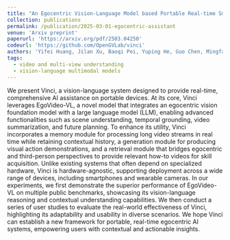 ```yaml
---
title: "An Egocentric Vision-Language Model based Portable Real-time Smart Assistant"
collection: publications
permalink: /publication/2025-03-01-egocentric-assistant
venue: 'Arxiv preprint'
paperurl: 'https://arxiv.org/pdf/2503.04250'
codeurl: 'https://github.com/OpenGVLab/vinci'
authors: 'Yifei Huang, Jilan Xu, Baoqi Pei, Yuping He, Guo Chen, Mingfang Zhang, Lijin Yang, ..., Limin Wang'
tags:
  - video and multi-view understanding
  - vision-language multimodal models
---
```


We present Vinci, a vision-language system designed to provide real-time, comprehensive AI assistance on portable devices. At its core, Vinci leverages EgoVideo-VL, a novel model that integrates an egocentric vision foundation model with a large language model (LLM), enabling advanced functionalities such as scene understanding, temporal grounding, video summarization, and future planning. To enhance its utility, Vinci incorporates a memory module for processing long video streams in real time while retaining contextual history, a generation module for producing visual action demonstrations, and a retrieval module that bridges egocentric and third-person perspectives to provide relevant how-to videos for skill acquisition. Unlike existing systems that often depend on specialized hardware, Vinci is hardware-agnostic, supporting deployment across a wide range of devices, including smartphones and wearable cameras. In our experiments, we first demonstrate the superior performance of EgoVideo-VL on multiple public benchmarks, showcasing its vision-language reasoning and contextual understanding capabilities. We then conduct a series of user studies to evaluate the real-world effectiveness of Vinci, highlighting its adaptability and usability in diverse scenarios. We hope Vinci can establish a new framework for portable, real-time egocentric AI systems, empowering users with contextual and actionable insights.